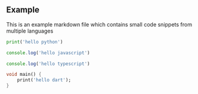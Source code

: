 ## Example
This is an example markdown file which contains small code snippets from multiple languages

```python
print('hello python')
```

```javascript
console.log('hello javascript')
```

```typescript
console.log('hello typescript')
```

```dart
void main() {
    print('hello dart');
}
```
